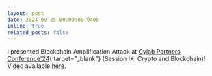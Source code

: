 ```yaml
---
layout: post
date: 2024-09-25 00:00:00-0400
inline: true
related_posts: false
---
```

I presented Blockchain Amplification Attack at [Cylab Partners Conference'24](https://www.cylab.cmu.edu/events/partners_conference/2024/index.html){:target="\_blank"} (Session IX: Crypto and Blockchain)! Video available [here](https://mediaservices.cmu.edu/media/Session+9+-+Taro+Tsuchiya/1_58v8f5yt). 
